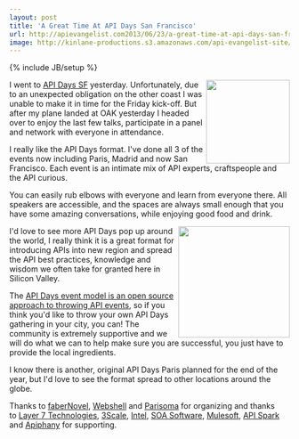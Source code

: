 ```yaml
---
layout: post
title: 'A Great Time At API Days San Francisco'
url: http://apievangelist.com2013/06/23/a-great-time-at-api-days-san-francisco/
image: http://kinlane-productions.s3.amazonaws.com/api-evangelist-site/blog/api-days-logo.png
---
```

{% include JB/setup %}
<p>
     <a href="http://sf.apidays.io/" target="_blank"><img src="https://s3.amazonaws.com/kinlane-productions/events/api-days-san-francisco/api-days-san-francisco-logo.png"  width="150" align="right" /></a>
</p>
<p>
     I went to <a href="http://sf.apidays.io/" target="_blank">API Days SF</a> yesterday. Unfortunately, due to an unexpected obligation on the other coast I was unable to make it in time for the Friday kick-off. But after my plane landed at OAK yesterday I headed over to enjoy the last few talks, participate in a panel and network with everyone in attendance.
</p>
<p>
     I really like the API Days format. I've done all 3 of the events now including Paris, Madrid and now San Francisco. Each event is an intimate mix of API experts, craftspeople and the API curious.
</p>
<p>
     You can easily rub elbows with everyone and learn from everyone there. All speakers are accessible, and the spaces are always small enough that you have some amazing conversations, while enjoying good food and drink.
</p>
<p>
     <a href="http://sf.apidays.io/" target="_blank"><img src="https://s3.amazonaws.com/kinlane-productions/events/api-days-san-francisco/api-design-at-api-days-san-francisco.jpg"  width="200" align="right" /></a>
</p>
<p>
     I'd love to see more API Days pop up around the world, I really think it is a great format for introducing APIs into new region and spread the API best practices, knowledge and wisdom we often take for granted here in Silicon Valley.
</p>
<p>
     The <a href="http://apidays.io/2013/06/09/fork-my-conference-it-aint-a-franchise-its-open-source/">API Days event model is an open source approach to throwing API events</a>, so if you think you'd like to throw your own API Days gathering in your city, you can! The community is extremely supportive and we will do what we can to help make sure you are successful, you just have to provide the local ingredients.
</p>
<p>
     I know there is another, original API Days Paris planned for the end of the year, but I'd love to see the format spread to other locations around the globe.
</p>
<p>
     Thanks to <a href="http://fabernovel.com/en/">faberNovel</a>, <a href="http://webshell.io/">Webshell</a> and <a href="http://www.parisoma.com/">Parisoma</a> for organizing and thanks to <a href="http://www.layer7tech.com/">Layer 7 Technologies</a>, <a href="http://www.3scale.net/">3Scale</a>, <a href="http://cloudsecurity.intel.com/api-management">Intel</a>, <a href="http://www.soa.com/">SOA Software</a>, <a href="http://www.mulesoft.com/">Mulesoft</a>, <a href="http://apispark.com/">API Spark</a> and <a href="http://apiphany.com/">Apiphany</a> for supporting.
</p>
